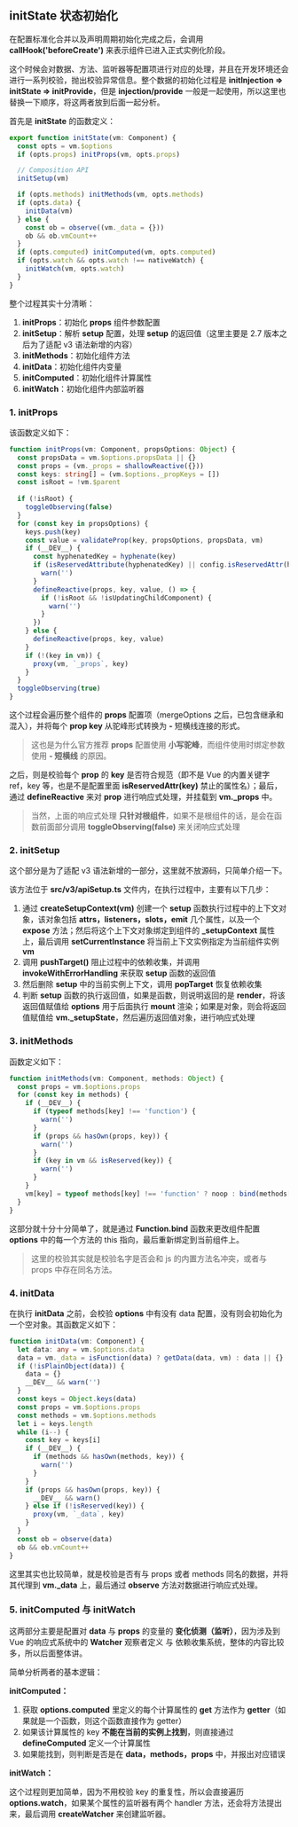 ## initState 状态初始化

在配置标准化合并以及声明周期初始化完成之后，会调用 **callHook('beforeCreate')** 来表示组件已进入正式实例化阶段。

这个时候会对数据、方法、监听器等配置项进行对应的处理，并且在开发环境还会进行一系列校验，抛出校验异常信息。整个数据的初始化过程是 **initInjection => initState => initProvide**，但是 **injection/provide** 一般是一起使用，所以这里也替换一下顺序，将这两者放到后面一起分析。

首先是 **initState** 的函数定义：

```typescript
export function initState(vm: Component) {
  const opts = vm.$options
  if (opts.props) initProps(vm, opts.props)

  // Composition API
  initSetup(vm)

  if (opts.methods) initMethods(vm, opts.methods)
  if (opts.data) {
    initData(vm)
  } else {
    const ob = observe((vm._data = {}))
    ob && ob.vmCount++
  }
  if (opts.computed) initComputed(vm, opts.computed)
  if (opts.watch && opts.watch !== nativeWatch) {
    initWatch(vm, opts.watch)
  }
}
```

整个过程其实十分清晰：

1. **initProps**：初始化 **props** 组件参数配置
2. **initSetup**：解析 **setup** 配置，处理 **setup** 的返回值（这里主要是 2.7 版本之后为了适配 v3 语法新增的内容）
3. **initMethods**：初始化组件方法
4. **initData**：初始化组件内变量
5. **initComputed**：初始化组件计算属性
6. **initWatch**：初始化组件内部监听器

### 1. initProps

该函数定义如下：

```typescript
function initProps(vm: Component, propsOptions: Object) {
  const propsData = vm.$options.propsData || {}
  const props = (vm._props = shallowReactive({}))
  const keys: string[] = (vm.$options._propKeys = [])
  const isRoot = !vm.$parent
  
  if (!isRoot) {
    toggleObserving(false)
  }
  for (const key in propsOptions) {
    keys.push(key)
    const value = validateProp(key, propsOptions, propsData, vm)
    if (__DEV__) {
      const hyphenatedKey = hyphenate(key)
      if (isReservedAttribute(hyphenatedKey) || config.isReservedAttr(hyphenatedKey)) {
        warn('')
      }
      defineReactive(props, key, value, () => {
        if (!isRoot && !isUpdatingChildComponent) {
          warn('')
        }
      })
    } else {
      defineReactive(props, key, value)
    }
    if (!(key in vm)) {
      proxy(vm, `_props`, key)
    }
  }
  toggleObserving(true)
}
```

这个过程会遍历整个组件的 **props** 配置项（mergeOptions 之后，已包含继承和混入），并将每个 **prop key** 从驼峰形式转换为 **-** 短横线连接的形式。

> 这也是为什么官方推荐 **props** 配置使用 **小写驼峰**，而组件使用时绑定参数使用 **- 短横线** 的原因。

之后，则是校验每个 **prop** 的 **key** 是否符合规范（即不是 Vue 的内置关键字 ref，key 等，也是不是配置里面 **isReservedAttr(key)** 禁止的属性名）；最后，通过 **defineReactive** 来对 **prop** 进行响应式处理，并挂载到 **vm._props** 中。

> 当然，上面的响应式处理 **只针对根组件**，如果不是根组件的话，是会在函数前面部分调用 **toggleObserving(false)** 来关闭响应式处理

### 2. initSetup

这个部分是为了适配 v3 语法新增的一部分，这里就不放源码，只简单介绍一下。

该方法位于 **src/v3/apiSetup.ts** 文件内，在执行过程中，主要有以下几步：

1. 通过 **createSetupContext(vm)** 创建一个 **setup** 函数执行过程中的上下文对象，该对象包括 **attrs，listeners，slots，emit** 几个属性，以及一个 **expose** 方法；然后将这个上下文对象绑定到组件的 **_setupContext** 属性上，最后调用 **setCurrentInstance** 将当前上下文实例指定为当前组件实例 **vm**
2. 调用 **pushTarget()** 阻止过程中的依赖收集，并调用 **invokeWithErrorHandling** 来获取 **setup** 函数的返回值
3. 然后删除 **setup** 中的当前实例上下文，调用 **popTarget** 恢复依赖收集
4. 判断 **setup** 函数的执行返回值，如果是函数，则说明返回的是 **render**，将该返回值赋值给 **options** 用于后面执行 **mount** 渲染；如果是对象，则会将返回值赋值给 **vm._setupState**，然后遍历返回值对象，进行响应式处理

### 3. initMethods

函数定义如下：

```typescript
function initMethods(vm: Component, methods: Object) {
  const props = vm.$options.props
  for (const key in methods) {
    if (__DEV__) {
      if (typeof methods[key] !== 'function') {
        warn('')
      }
      if (props && hasOwn(props, key)) {
        warn('')
      }
      if (key in vm && isReserved(key)) {
        warn('')
      }
    }
    vm[key] = typeof methods[key] !== 'function' ? noop : bind(methods[key], vm)
  }
}
```

这部分就十分十分简单了，就是通过 **Function.bind** 函数来更改组件配置 **options** 中的每一个方法的 this 指向，最后重新绑定到当前组件上。

> 这里的校验其实就是校验名字是否会和 js 的内置方法名冲突，或者与 props 中存在同名方法。

### 4. initData

在执行 **initData** 之前，会校验 **options** 中有没有 data 配置，没有则会初始化为一个空对象。其函数定义如下：

```typescript
function initData(vm: Component) {
  let data: any = vm.$options.data
  data = vm._data = isFunction(data) ? getData(data, vm) : data || {}
  if (!isPlainObject(data)) {
    data = {}
    __DEV__ && warn('')
  }
  const keys = Object.keys(data)
  const props = vm.$options.props
  const methods = vm.$options.methods
  let i = keys.length
  while (i--) {
    const key = keys[i]
    if (__DEV__) {
      if (methods && hasOwn(methods, key)) {
        warn('')
      }
    }
    if (props && hasOwn(props, key)) {
      __DEV__ && warn()
    } else if (!isReserved(key)) {
      proxy(vm, `_data`, key)
    }
  }
  const ob = observe(data)
  ob && ob.vmCount++
}
```

这里其实也比较简单，就是校验是否有与 props 或者 methods 同名的数据，并将其代理到 **vm._data** 上，最后通过 **observe** 方法对数据进行响应式处理。

### 5. initComputed 与 initWatch

这两部分主要是配置对 **data** 与 **props** 的变量的 **变化侦测（监听）**，因为涉及到 Vue 的响应式系统中的 **Watcher** 观察者定义 与 依赖收集系统，整体的内容比较多，所以后面整体讲。

简单分析两者的基本逻辑：

**initComputed：**

1. 获取 **options.computed** 里定义的每个计算属性的 **get** 方法作为 **getter**（如果就是一个函数，则这个函数直接作为 getter）
2. 如果该计算属性的 key **不能在当前的实例上找到**，则直接通过 **defineComputed** 定义一个计算属性
3. 如果能找到，则判断是否是在 **data，methods，props** 中，并报出对应错误

**initWatch：**

这个过程则更加简单，因为不用校验 key 的重复性，所以会直接遍历 **options.watch**，如果某个属性的监听器有两个 handler 方法，还会将方法提出来，最后调用 **createWatcher** 来创建监听器。